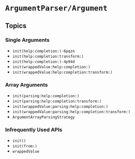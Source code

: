 # ``ArgumentParser/Argument``

## Topics

### Single Arguments

- ``init(help:completion:)-6pqzn``
- ``init(help:completion:transform:)``
- ``init(help:completion:)-4p94d``
- ``init(wrappedValue:help:completion:)``
- ``init(wrappedValue:help:completion:transform:)``

### Array Arguments

- ``init(parsing:help:completion:)``
- ``init(parsing:help:completion:transform:)``
- ``init(wrappedValue:parsing:help:completion:)``
- ``init(wrappedValue:parsing:help:completion:transform:)``
- ``ArgumentArrayParsingStrategy``

### Infrequently Used APIs

- ``init()``
- ``init(from:)``
- ``wrappedValue``
